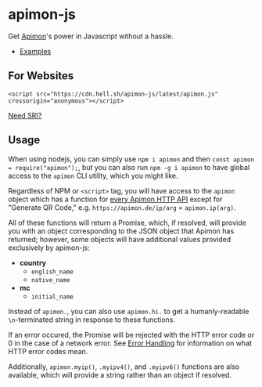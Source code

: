 # apimon-js

Get [Apimon](https://apimon.de/)'s power in Javascript without a hassle.

- [Examples](https://github.com/hell-sh/apimon-js/tree/master/examples)

## For Websites

    <script src="https://cdn.hell.sh/apimon-js/latest/apimon.js" crossorigin="anonymous"></script>

[Need SRI?](https://cdn.hell.sh/#apimon-js)

## Usage

When using nodejs, you can simply use `npm i apimon` and then `const apimon = require("apimon");`, but you can also run `npm -g i apimon` to have global access to the `apimon` CLI utility, which you might like.

Regardless of NPM or `<script>` tag, you will have access to the `apimon` object which has a function for [every Apimon HTTP API](https://apimon.de/http-apis) except for "Generate QR Code," e.g. `https://apimon.de/ip/arg` = `apimon.ip(arg)`.

All of these functions will return a Promise, which, if resolved, will provide you with an object corresponding to the JSON object that Apimon has returned; however, some objects will have additional values provided exclusively by apimon-js:

- **country**
  - `english_name`
  - `native_name`
- **mc**
  - `initial_name`

Instead of `apimon.`, you can also use `apimon.hi.` to get a humanly-readable `\n`-terminated string in response to these functions.

If an error occured, the Promise will be rejected with the HTTP error code or 0 in the case of a network error. See [Error Handling](https://apimon.de/http-apis#errors) for information on what HTTP error codes mean.

Additionally, `apimon.myip()`, `.myipv4()`, and `.myipv6()` functions are also available, which will provide a string rather than an object if resolved.
